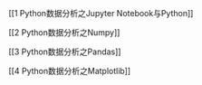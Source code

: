[[1 Python数据分析之Jupyter Notebook与Python]]

[[2 Python数据分析之Numpy]]

[[3 Python数据分析之Pandas]]

[[4 Python数据分析之Matplotlib]]
